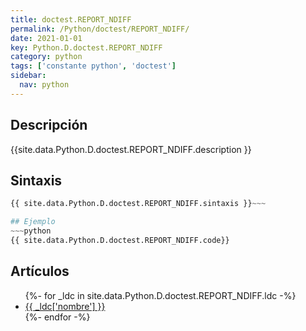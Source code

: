 ```yaml
---
title: doctest.REPORT_NDIFF
permalink: /Python/doctest/REPORT_NDIFF/
date: 2021-01-01
key: Python.D.doctest.REPORT_NDIFF
category: python
tags: ['constante python', 'doctest']
sidebar: 
  nav: python
---
```


## Descripción
{{site.data.Python.D.doctest.REPORT_NDIFF.description }}

## Sintaxis
~~~python
{{ site.data.Python.D.doctest.REPORT_NDIFF.sintaxis }}~~~

## Ejemplo
~~~python
{{ site.data.Python.D.doctest.REPORT_NDIFF.code}}
~~~

## Artículos
<ul>
{%- for _ldc in site.data.Python.D.doctest.REPORT_NDIFF.ldc -%}
   <li>
       <a href="{{_ldc['url'] }}">{{ _ldc['nombre'] }}</a>
   </li>
{%- endfor -%}
</ul>
